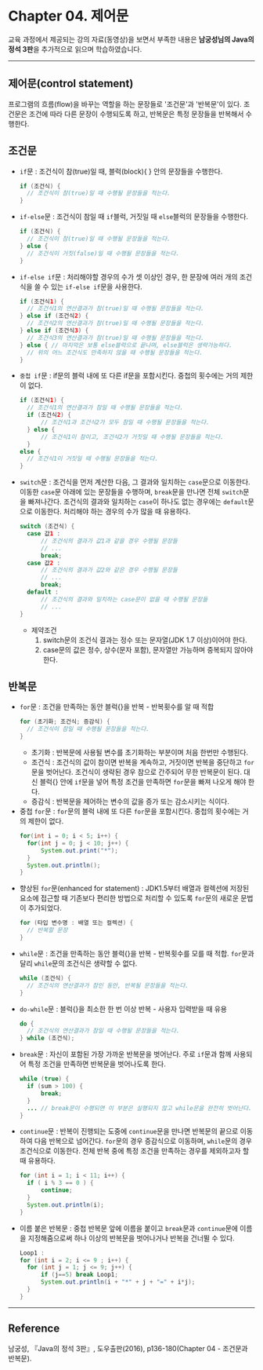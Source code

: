 # Chapter 04. 제어문

교육 과정에서 제공되는 강의 자료(동영상)을 보면서 부족한 내용은 **남궁성님의 Java의 정석 3판**을 추가적으로 읽으며 학습하였습니다.

---

## 제어문(control statement)

프로그램의 흐름(flow)을 바꾸는 역할을 하는 문장들로 '조건문'과 '반복문'이 있다. 조건문은 조건에 따라 다른 문장이 수행되도록 하고, 반복문은 특정 문장들을 반복해서 수행한다.

## 조건문

- `if`문 : 조건식이 참(true)일 때, 블럭(block){ } 안의 문장들을 수행한다.
  ```java
  if (조건식) {
  	// 조건식이 참(true)일 때 수행될 문장들을 적는다.
  }
  ```
- `if-else`문 : 조건식이 참일 때 `if`블럭, 거짓일 때 `else`블럭의 문장들을 수행한다.
  ```java
  if (조건식) {
  	// 조건식이 참(true)일 때 수행될 문장들을 적는다.
  } else {
  	// 조건식이 거짓(false)일 때 수행될 문장들을 적는다.
  }
  ```
- `if-else if`문 : 처리해야할 경우의 수가 셋 이상인 경우, 한 문장에 여러 개의 조건식을 쓸 수 있는 `if-else if`문을 사용한다.
  ```java
  if (조건식1) {
  	// 조건식1의 연산결과가 참(true)일 때 수행될 문장들을 적는다.
  } else if (조건식2) {
  	// 조건식2의 연산결과가 참(true)일 때 수행될 문장들을 적는다.
  } else if (조건식3) {
  	// 조건식3의 연산결과가 참(true)일 때 수행될 문장들을 적는다.
  } else { // 마지막은 보통 else블럭으로 끝나며, else블럭은 생략가능하다.
  	// 위의 어느 조건식도 만족하지 않을 때 수행될 문장들을 적는다.
  }
  ```
- `중첩 if`문 : if문의 블럭 내에 또 다른 if문을 포함시킨다. 중첩의 횟수에는 거의 제한이 없다.
  ```java
  if (조건식1) {
  	// 조건식1의 연산결과가 참일 때 수행될 문장들을 적는다.
  	if (조건식2) {
  		// 조건식1과 조건식2가 모두 참일 때 수행될 문장들을 적는다.
  	} else {
  		// 조건식1이 참이고, 조건식2가 거짓일 때 수행될 문장들을 적는다.
  	}
  else {
  	// 조건식1이 거짓일 때 수행될 문장들을 적는다.
  }
  ```
- `switch`문 : 조건식을 먼저 계산한 다음, 그 결과와 일치하는 `case`문으로 이동한다. 이동한 `case`문 아래에 있는 문장들을 수행하며, `break`문을 만나면 전체 `switch`문을 빠져나간다. 조건식의 결과와 일치하는 `case`이 하나도 없는 경우에는 `default`문으로 이동한다. 처리해야 하는 경우의 수가 많을 때 유용하다.
  ```java
  switch (조건식) {
  	case 값1 :
  		// 조건식의 결과가 값1과 같을 경우 수행될 문장들
  		// ...
  		break;
  	case 값2 :
  		// 조건식의 결과가 값2와 같은 경우 수행될 문장들
  		// ...
  		break;
  	default :
  		// 조건식의 결과와 일치하는 case문이 없을 때 수행될 문장들
  		// ...
  }
  ```
  - 제약조건
    1. switch문의 조건식 결과는 정수 또는 문자열(JDK 1.7 이상)이어야 한다.
    2. case문의 값은 정수, 상수(문자 포함), 문자열만 가능하며 중복되지 않아야 한다.

## 반복문

- `for`문 : 조건을 만족하는 동안 블럭{}을 반복 - 반복횟수를 알 때 적합
  ```java
  for (초기화; 조건식; 증감식) {
  	// 조건식이 참일 때 수행될 문장들을 적는다.
  }
  ```
  - 초기화 : 반복문에 사용될 변수를 초기화하는 부분이며 처음 한번만 수행된다.
  - 조건식 : 조건식의 값이 참이면 반복을 계속하고, 거짓이면 반복을 중단하고 `for`문을 벗어난다. 조건식이 생략된 경우 참으로 간주되어 무한 반복문이 된다. 대신 블럭{} 안에 `if`문을 넣어 특정 조건을 만족하면 `for`문을 빠져 나오게 해야 한다.
  - 증감식 : 반복문을 제어하는 변수의 값을 증가 또는 감소시키는 식이다.
- 중첩 `for`문 : `for`문의 블럭 내에 또 다른 `for`문을 포함시킨다. 중첩의 횟수에는 거의 제한이 없다.
  ```java
  for(int i = 0; i < 5; i++) {
  	for(int j = 0; j < 10; j++) {
  		System.out.print("*");
  	}
  	System.out.println();
  }
  ```
- 향상된 `for`문(enhanced for statement) : JDK1.5부터 배열과 컬렉션에 저장된 요소에 접근할 때 기존보다 편리한 방법으로 처리할 수 있도록 `for`문의 새로운 문법이 추가되었다.
  ```java
  for (타입 변수명 : 배열 또는 컬렉션) {
  	// 반복할 문장
  }
  ```
- `while`문 : 조건을 만족하는 동안 블럭{}을 반복 - 반복횟수를 모를 때 적합. `for`문과 달리 `while`문의 조건식은 생략할 수 없다.
  ```java
  while (조건식) {
  	// 조건식의 연산결과가 참인 동안, 반복될 문장들을 적는다.
  }
  ```
- `do-while`문 : 블럭{}을 최소한 한 번 이상 반복 - 사용자 입력받을 때 유용
  ```java
  do {
  	// 조건식의 연산결과가 참일 때 수행될 문장들을 적는다.
  } while (조건식);
  ```
- `break`문 : 자신이 포함된 가장 가까운 반복문을 벗어난다. 주로 `if`문과 함께 사용되어 특정 조건을 만족하면 반복문을 벗어나도록 한다.
  ```java
  while (true) {
  	if (sum > 100) {
  		break;
  	}
  	... // break문이 수행되면 이 부분은 실행되지 않고 while문을 완전히 벗어난다.
  }
  ```
- `continue`문 : 반복이 진행되는 도중에 `continue`문을 만나면 반복문의 끝으로 이동하여 다음 반복으로 넘어간다. `for`문의 경우 증감식으로 이동하며, `while`문의 경우 조건식으로 이동한다. 전체 반복 중에 특정 조건을 만족하는 경우를 제외하고자 할 때 유용하다.
  ```java
  for (int i = 1; i < 11; i++) {
  	if ( i % 3 == 0 ) {
  		continue;
  	}
  	System.out.println(i);
  }
  ```
- 이름 붙은 반복문 : 중첩 반복문 앞에 이름을 붙이고 `break`문과 `continue`문에 이름을 지정해줌으로써 하나 이상의 반복문을 벗어나거나 반복을 건너뛸 수 있다.
  ```java
  Loop1 :
  for (int i = 2; i <= 9 ; i++) {
  	for (int j = 1; j <= 9; j++) {
  		if (j==5) break Loop1;
  		System.out.println(i + "*" + j + "=" + i*j);
  	}
  }
  ```

---

## Reference

남궁성, 『Java의 정석 3판』, 도우출판(2016), p136-180(Chapter 04 - 조건문과 반복문).
